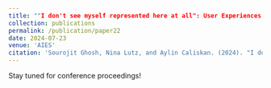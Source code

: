 ```yaml
---
title: ""I don't see myself represented here at all": User Experiences of Stable Diffusion Outputs Containing Representational Harms across Gender Identities and Nationalities"
collection: publications
permalink: /publication/paper22
date: 2024-07-23
venue: 'AIES'
citation: 'Sourojit Ghosh, Nina Lutz, and Aylin Caliskan. (2024). "I don't see myself represented here at all": User Experiences of Stable Diffusion Outputs Containing Representational Harms across Gender Identities and Nationalities". Upcoming Publication, AIES 2024.'
---
```


Stay tuned for conference proceedings! 

